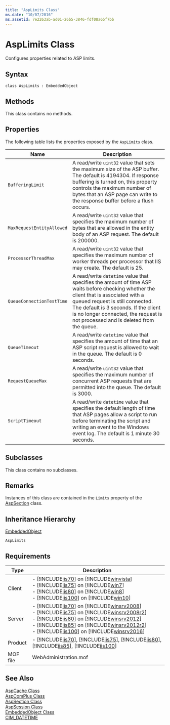 ```yaml
---
title: "AspLimits Class"
ms.date: "10/07/2016"
ms.assetid: 7e2263ab-ad01-26b5-3846-fdf08a65f7bb
---
```

# AspLimits Class
Configures properties related to ASP limits.  
  
## Syntax  
  
```vbs  
class AspLimits : EmbeddedObject  
```  
  
## Methods  
 This class contains no methods.  
  
## Properties  
 The following table lists the properties exposed by the `AspLimits` class.  
  
|Name|Description|  
|----------|-----------------|  
|`BufferingLimit`|A read/write `uint32` value that sets the maximum size of the ASP buffer. The default is 4194304. If response buffering is turned on, this property controls the maximum number of bytes that an ASP page can write to the response buffer before a flush occurs.|  
|`MaxRequestEntityAllowed`|A read/write `uint32` value that specifies the maximum number of bytes that are allowed in the entity body of an ASP request. The default is 200000.|  
|`ProcessorThreadMax`|A read/write `uint32` value that specifies the maximum number of worker threads per processor that IIS may create. The default is 25.|  
|`QueueConnectionTestTime`|A read/write `datetime` value that specifies the amount of time ASP waits before checking whether the client that is associated with a queued request is still connected. The default is 3 seconds. If the client is no longer connected, the request is not processed and is deleted from the queue.|  
|`QueueTimeout`|A read/write `datetime` value that specifies the amount of time that an ASP script request is allowed to wait in the queue. The default is 0 seconds.|  
|`RequestQueueMax`|A read/write `uint32` value that specifies the maximum number of concurrent ASP requests that are permitted into the queue. The default is 3000.|  
|`ScriptTimeout`|A read/write `datetime` value that specifies the default length of time that ASP pages allow a script to run before terminating the script and writing an event to the Windows event log. The default is 1 minute 30 seconds.|  
  
## Subclasses  
 This class contains no subclasses.  
  
## Remarks  
 Instances of this class are contained in the `Limits` property of the [AspSection](../wmi-provider/aspsection-class.md) class.  
  
## Inheritance Hierarchy  
 [EmbeddedObject](../wmi-provider/embeddedobject-class.md)  
  
 `AspLimits`  
  
## Requirements  
  
|Type|Description|  
|----------|-----------------|  
|Client|-   [!INCLUDE[iis70](../wmi-provider/includes/iis70-md.md)] on [!INCLUDE[winvista](../wmi-provider/includes/winvista-md.md)]<br />-   [!INCLUDE[iis75](../wmi-provider/includes/iis75-md.md)] on [!INCLUDE[win7](../wmi-provider/includes/win7-md.md)]<br />-   [!INCLUDE[iis80](../wmi-provider/includes/iis80-md.md)] on [!INCLUDE[win8](../wmi-provider/includes/win8-md.md)]<br />-   [!INCLUDE[iis100](../wmi-provider/includes/iis100-md.md)] on [!INCLUDE[win10](../wmi-provider/includes/win10-md.md)]|  
|Server|-   [!INCLUDE[iis70](../wmi-provider/includes/iis70-md.md)] on [!INCLUDE[winsrv2008](../wmi-provider/includes/winsrv2008-md.md)]<br />-   [!INCLUDE[iis75](../wmi-provider/includes/iis75-md.md)] on [!INCLUDE[winsrv2008r2](../wmi-provider/includes/winsrv2008r2-md.md)]<br />-   [!INCLUDE[iis80](../wmi-provider/includes/iis80-md.md)] on [!INCLUDE[winsrv2012](../wmi-provider/includes/winsrv2012-md.md)]<br />-   [!INCLUDE[iis85](../wmi-provider/includes/iis85-md.md)] on [!INCLUDE[winsrv2012r2](../wmi-provider/includes/winsrv2012r2-md.md)]<br />-   [!INCLUDE[iis100](../wmi-provider/includes/iis100-md.md)] on [!INCLUDE[winsrv2016](../wmi-provider/includes/winsrv2016-md.md)]|  
|Product|-   [!INCLUDE[iis70](../wmi-provider/includes/iis70-md.md)], [!INCLUDE[iis75](../wmi-provider/includes/iis75-md.md)], [!INCLUDE[iis80](../wmi-provider/includes/iis80-md.md)], [!INCLUDE[iis85](../wmi-provider/includes/iis85-md.md)], [!INCLUDE[iis100](../wmi-provider/includes/iis100-md.md)]|  
|MOF file|WebAdministration.mof|  
  
## See Also  
 [AspCache Class](../wmi-provider/aspcache-class.md)   
 [AspComPlus Class](../wmi-provider/aspcomplus-class.md)   
 [AspSection Class](../wmi-provider/aspsection-class.md)   
 [AspSession Class](../wmi-provider/aspsession-class.md)   
 [EmbeddedObject Class](../wmi-provider/embeddedobject-class.md)   
 [CIM_DATETIME](https://go.microsoft.com/fwlink/?LinkId=57551)